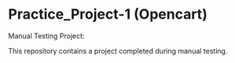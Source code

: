 # Practice_Project-1 (Opencart)
Manual Testing Project:

This repository contains a project completed during  manual testing.


